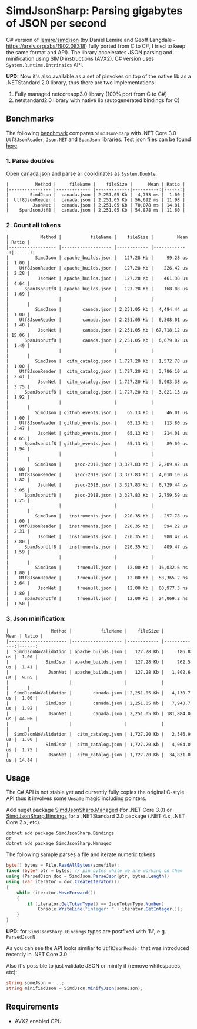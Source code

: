 # SimdJsonSharp: Parsing gigabytes of JSON per second
C# version of [lemire/simdjson](https://github.com/lemire/simdjson) (by Daniel Lemire and Geoff Langdale - https://arxiv.org/abs/1902.08318) fully ported from C to C#, 
I tried to keep the same format and API). The library accelerates JSON parsing and minification using 
SIMD instructions (AVX2). C# version uses `System.Runtime.Intrinsics` API.

**UPD:** Now it's also available as a set of pinvokes on top of the native lib as a .NETStandard 2.0 library, 
thus there are two implementations:
1) Fully managed netcoreapp3.0 library (100% port from C to C#)
2) netstandard2.0 library with native lib (autogenerated bindings for C)

## Benchmarks
The following [benchmark](https://github.com/EgorBo/SimdJsonSharp/blob/master/benchmarks/CountTokens.cs) compares `SimdJsonSharp` with .NET Core 3.0 `Utf8JsonReader`, `Json.NET` and `SpanJson` libraries.
Test json files can be found [here](https://github.com/lemire/simdjson/tree/master/jsonexamples).

### 1. Parse doubles
Open [canada.json](https://raw.githubusercontent.com/lemire/simdjson/master/jsonexamples/canada.json) and parse all coordinates as `System.Double`:
```
|          Method |     fileName |    fileSize |      Mean | Ratio |
|---------------- |------------- |-------------|----------:|------:|
|        SimdJson |  canada.json | 2,251.05 Kb |  4,733 ms |  1.00 |
|  Utf8JsonReader |  canada.json | 2,251.05 Kb | 56,692 ms | 11.98 |
|         JsonNet |  canada.json | 2,251.05 Kb | 70,078 ms | 14.81 |
|    SpanJsonUtf8 |  canada.json | 2,251.05 Kb | 54,878 ms | 11.60 |
```

### 2. Count all tokens
```
|            Method |           fileName |    fileSize |         Mean | Ratio |
|------------------ |------------------- |------------ |-------------:|------:|
|          SimdJson | apache_builds.json |   127.28 Kb |     99.28 us |  1.00 |
|    Utf8JsonReader | apache_builds.json |   127.28 Kb |    226.42 us |  2.28 |
|           JsonNet | apache_builds.json |   127.28 Kb |    461.30 us |  4.64 |
|      SpanJsonUtf8 | apache_builds.json |   127.28 Kb |    168.08 us |  1.69 |
|                   |                    |             |              |       |
|          SimdJson |        canada.json | 2,251.05 Kb |  4,494.44 us |  1.00 |
|    Utf8JsonReader |        canada.json | 2,251.05 Kb |  6,308.01 us |  1.40 |
|           JsonNet |        canada.json | 2,251.05 Kb | 67,718.12 us | 15.06 |
|      SpanJsonUtf8 |        canada.json | 2,251.05 Kb |  6,679.82 us |  1.49 |
|                   |                    |             |              |       |
|          SimdJson |  citm_catalog.json | 1,727.20 Kb |  1,572.78 us |  1.00 |
|    Utf8JsonReader |  citm_catalog.json | 1,727.20 Kb |  3,786.10 us |  2.41 |
|           JsonNet |  citm_catalog.json | 1,727.20 Kb |  5,903.38 us |  3.75 |
|      SpanJsonUtf8 |  citm_catalog.json | 1,727.20 Kb |  3,021.13 us |  1.92 |
|                   |                    |             |              |       |
|          SimdJson | github_events.json |    65.13 Kb |     46.01 us |  1.00 |
|    Utf8JsonReader | github_events.json |    65.13 Kb |    113.80 us |  2.47 |
|           JsonNet | github_events.json |    65.13 Kb |    214.01 us |  4.65 |
|      SpanJsonUtf8 | github_events.json |    65.13 Kb |     89.09 us |  1.94 |
|                   |                    |             |              |       |
|          SimdJson |     gsoc-2018.json | 3,327.83 Kb |  2,209.42 us |  1.00 |
|    Utf8JsonReader |     gsoc-2018.json | 3,327.83 Kb |  4,010.10 us |  1.82 |
|           JsonNet |     gsoc-2018.json | 3,327.83 Kb |  6,729.44 us |  3.05 |
|      SpanJsonUtf8 |     gsoc-2018.json | 3,327.83 Kb |  2,759.59 us |  1.25 |
|                   |                    |             |              |       |
|          SimdJson |   instruments.json |   220.35 Kb |    257.78 us |  1.00 |
|    Utf8JsonReader |   instruments.json |   220.35 Kb |    594.22 us |  2.31 |
|           JsonNet |   instruments.json |   220.35 Kb |    980.42 us |  3.80 |
|      SpanJsonUtf8 |   instruments.json |   220.35 Kb |    409.47 us |  1.59 |
|                   |                    |             |              |       |
|          SimdJson |      truenull.json |    12.00 Kb |  16,032.6 ns |  1.00 |
|    Utf8JsonReader |      truenull.json |    12.00 Kb |  58,365.2 ns |  3.64 |
|           JsonNet |      truenull.json |    12.00 Kb |  60,977.3 ns |  3.80 |
|      SpanJsonUtf8 |      truenull.json |    12.00 Kb |  24,069.2 ns |  1.50 |
```
### 3. Json minification:
```
|                Method |           fileName |    fileSize |         Mean | Ratio |
|---------------------- |------------------- |------------ |-------------:|------:|
|  SimdJsonNoValidation | apache_builds.json |   127.28 Kb |     186.8 us |  1.00 |
|              SimdJson | apache_builds.json |   127.28 Kb |     262.5 us |  1.41 |
|               JsonNet | apache_builds.json |   127.28 Kb |   1,802.6 us |  9.65 |
|                       |                    |             |              |       |
|  SimdJsonNoValidation |        canada.json | 2,251.05 Kb |   4,130.7 us |  1.00 |
|              SimdJson |        canada.json | 2,251.05 Kb |   7,940.7 us |  1.92 |
|               JsonNet |        canada.json | 2,251.05 Kb | 181,884.0 us | 44.06 |
|                       |                    |             |              |       |
|  SimdJsonNoValidation |  citm_catalog.json | 1,727.20 Kb |   2,346.9 us |  1.00 |
|              SimdJson |  citm_catalog.json | 1,727.20 Kb |   4,064.0 us |  1.75 |
|               JsonNet |  citm_catalog.json | 1,727.20 Kb |  34,831.0 us | 14.84 |
```

## Usage
The C# API is not stable yet and currently fully copies the original C-style API
thus it involves some `Unsafe` magic including pointers.

Add nuget package [SimdJsonSharp.Managed](https://www.nuget.org/packages/SimdJsonSharp.Managed) (for .NET Core 3.0)
or [SimdJsonSharp.Bindings](https://www.nuget.org/packages/SimdJsonSharp.Bindings) for a .NETStandard 2.0 package (.NET 4.x, .NET Core 2.x, etc).
```
dotnet add package SimdJsonSharp.Bindings
or
dotnet add package SimdJsonSharp.Managed
```

The following sample parses a file and iterate numeric tokens
```csharp
byte[] bytes = File.ReadAllBytes(somefile);
fixed (byte* ptr = bytes) // pin bytes while we are working on them
using (ParsedJson doc = SimdJson.ParseJson(ptr, bytes.Length))
using (var iterator = doc.CreateIterator())
{
    while (iterator.MoveForward())
    {
        if (iterator.GetTokenType() == JsonTokenType.Number)
            Console.WriteLine("integer: " + iterator.GetInteger());
    }
}
```
**UPD:** for `SimdJsonSharp.Bindings` types are postfixed with 'N', e.g. `ParsedJsonN`

As you can see the API looks similiar to `Utf8JsonReader` that was introduced recently in .NET Core 3.0

Also it's possible to just validate JSON or minify it (remove whitespaces, etc):
```csharp
string someJson = ...;
string minifiedJson = SimdJson.MinifyJson(someJson);
```

## Requirements
* AVX2 enabled CPU 
